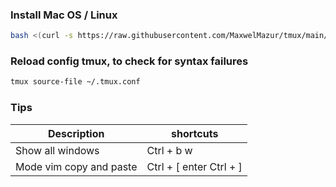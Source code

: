 ### Install Mac OS / Linux

```sh
bash <(curl -s https://raw.githubusercontent.com/MaxwelMazur/tmux/main/install.sh)
```

### Reload config tmux, to check for syntax failures
```bash
tmux source-file ~/.tmux.conf
```

### Tips

| Description | shortcuts |
|---|---|
| Show all windows  | Ctrl + b w |
| Mode vim copy and paste | Ctrl + [ enter Ctrl + ] |
